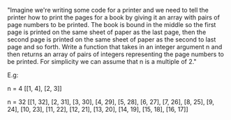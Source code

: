 "Imagine we're writing some code for a printer and we need to tell the printer how to print the pages for a book by giving it an array with pairs of page numbers to be printed. The book is bound in the middle so the first page is printed on the same sheet of paper as the last page, then the second page is printed on the same sheet of paper as the second to last page and so forth. Write a function that takes in an integer argument n and then returns an array of pairs of integers representing the page numbers to be printed. For simplicity we can assume that n is a multiple of 2."

E.g:

n = 4
[[1, 4], [2, 3]]

n = 32
[[1, 32], [2, 31], [3, 30], [4, 29], [5, 28], [6, 27], [7, 26], [8, 25], [9, 24], [10, 23], [11, 22], [12, 21], [13, 20], [14, 19], [15, 18], [16, 17]]
